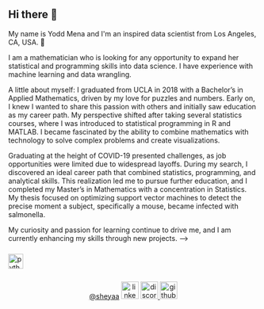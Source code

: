 ## Hi there 👋
My name is Yodd Mena and I'm an inspired data scientist from Los Angeles, CA, USA. 🌵

I am a mathematician who is looking for any opportunity to expand her statistical and programming skills into data science. I have experience with machine learning and data wrangling. 

A little about myself:
I graduated from UCLA in 2018 with a Bachelor’s in Applied Mathematics, driven by my love for puzzles and numbers. Early on, I knew I wanted to share this passion with others and initially saw education as my career path. My perspective shifted after taking several statistics courses, where I was introduced to statistical programming in R and MATLAB. I became fascinated by the ability to combine mathematics with technology to solve complex problems and create visualizations.

Graduating at the height of COVID-19 presented challenges, as job opportunities were limited due to widespread layoffs. During my search, I discovered an ideal career path that combined statistics, programming, and analytical skills. This realization led me to pursue further education, and I completed my Master’s in Mathematics with a concentration in Statistics. My thesis focused on optimizing support vector machines to detect the precise moment a subject, specifically a mouse, became infected with salmonella.

My curiosity and passion for learning continue to drive me, and I am currently enhancing my skills through new projects.
-->
###

###



###

<div align="left">
  <img src="https://cdn.jsdelivr.net/gh/devicons/devicon/icons/python/python-original.svg" height="30" alt="python logo"  />
  <img width="12" />
</div>

###


<div align="center">
  <a href="https://github.com/sheyaa"><span class="citation" data-cites="sheyaa">@sheyaa</span></a>
  <img src="https://img.shields.io/static/v1?message=LinkedIn&logo=linkedin&label=&color=0077B5&logoColor=white&labelColor=&style=for-the-badge" height="35" alt="linkedin logo"  /> 
  </a>
  
  <a href="..." target="_blank">
  <img src="https://img.shields.io/static/v1?message=Discord&logo=discord&label=&color=7289DA&logoColor=white&labelColor=&style=for-the-badge" height="35" alt="discord logo"  />
  </a>

<a href="..." target="_blank">
  <img src="https://img.shields.io/static/v1?message=Github&logo=github&label=&color=808080&logoColor=white&labelColor=&style=for-the-badge" height="35" alt="github logo"  />
  </a>

</div>

###


###

